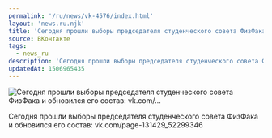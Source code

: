 ```yaml
---
permalink: '/ru/news/vk-4576/index.html'
layout: 'news.ru.njk'
title: 'Сегодня прошли выборы председателя студенческого совета ФизФака и обновился его состав: vk.com/'
source: ВКонтакте
tags:
  - news_ru
description: 'Сегодня прошли выборы председателя студенческого совета ФизФака и обновился его состав: vk.com/…'
updatedAt: 1506965435
---
```

![Сегодня прошли выборы председателя студенческого совета ФизФака и обновился его состав: vk.com/…](https://sun9-18.userapi.com/impf/c840236/v840236275/302a4/avlxJ7XkUp0.jpg?size=1280x720&quality=96&proxy=1&sign=2107e3a83837ff083a9aebcac5ffa85b&c_uniq_tag=NP1_KoJf11T8fNq8h1xn2sJks1P2eI31lLlFA53NC5w&type=album)

Сегодня прошли выборы председателя студенческого совета ФизФака и обновился его состав: vk.com/page-131429_52299346

